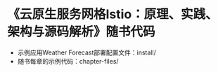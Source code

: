 # 《云原生服务网格Istio：原理、实践、架构与源码解析》随书代码

* 示例应用Weather Forecast部署配置文件：install/
* 随书每章的示例代码：chapter-files/
